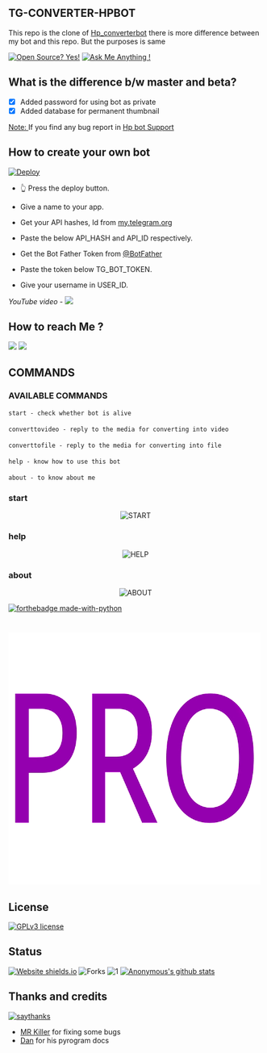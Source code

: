 ## TG-CONVERTER-HPBOT 
This repo is the clone of [Hp_converterbot](https://telegram.dog/Hp_converterbot) there is more difference between my bot and this repo. But the purposes is same


[![Open Source? Yes!](https://badgen.net/badge/Open%20Source%20%3F/Yes%21/blue?icon=github)](https://github.com/harshil8981/TG-CONVERT-HPBOT/tree/main)
[![Ask Me Anything !](https://img.shields.io/badge/Ask%20me-anything-1abc9c.svg)](https://telegram.dog/Hp_botupdate)

## What is the difference b/w master and beta?

- [X] Added password for using bot as private 
- [X] Added database for permanent thumbnail 

<u> Note: </u> If you find any bug report in [Hp bot Support](https://telegram.dog/Hp_botupdate)


## How to create your own bot
[![Deploy](https://www.herokucdn.com/deploy/button.svg)](https://heroku.com/deploy?template=https://github.com/harshil8981/TG-CONVERT-HPBOT/tree)
- 👆 Press the deploy button.

- Give a name to your app.

- Get your API hashes, Id from [my.telegram.org](https://my.telegram.org/)

- Paste the below API_HASH and API_ID respectively.

- Get the Bot Father Token from [@BotFather](https://telegram.dog/botfather)

- Paste the token below TG_BOT_TOKEN.

- Give your username in USER_ID.

<i>YouTube video</i> - <a href="https://youtu.be/zQamSjXBpJU"><img src="https://img.shields.io/badge/How%20To-Create-red.svg?logo=Youtube"></a>


## How to reach Me ?
<a href="https://telegram.dog/Hp_botupdate"><img src="https://img.shields.io/badge/Join-Telegram%20Channel-red.svg?logo=Telegram"></a>
<a href="https://telegram.dog/Hp_botupdate"><img src="https://img.shields.io/badge/Join-Telegram%20Group-blue.svg?logo=telegram"></a>

## COMMANDS
### AVAILABLE COMMANDS 
```
start - check whether bot is alive 

converttovideo - reply to the media for converting into video 

converttofile - reply to the media for converting into file 

help - know how to use this bot

about - to know about me
```
### start
<p align="center">
<img src="https://telegra.ph/file/3cb7e3725cd991373dd9b.jpg" alt="START">

### help
<p align="center">
<img src="https://telegra.ph/file/0ba25cedf094225ad7175.jpg" alt="HELP">

### about
<p align="center">
<img src="https://telegra.ph/file/f6ad0e22825afe65ddcd2.jpg" alt="ABOUT">

[![forthebadge made-with-python](http://ForTheBadge.com/images/badges/made-with-python.svg)](https://www.python.org/)
#
#
![](https://raw.githubusercontent.com/acervenky/animated-github-badges/master/assets/pro.gif)

## License
[![GPLv3 license](https://img.shields.io/badge/License-GPLv3-blue.svg)](https://github.com/harshil8981/TG-CONVERT-HPBOT/blob/main/LICENSE)

## Status
[![Website shields.io](https://img.shields.io/website-up-down-green-red/http/shields.io.svg)](https://github.com/harshil8981/TG-CONVERT-HPBOT/tree/main)
![Forks](https://img.shields.io/github/forks/harshil8981/TG-CONVERT-HPBOT)
![1](https://github-readme-stats.vercel.app/api/top-langs/?username=TG-CONVERT-HPBOT&theme=blue-green)
[![Anonymous's github stats](https://github-readme-stats.vercel.app/api?username=TG-CONVERT-HPBOT&theme=blue-green)](https://github.com/anuraghazra/github-readme-stats)


## Thanks and credits
[![saythanks](https://img.shields.io/badge/say-thanks-ff69b4.svg)](https://saythanks.io/to/kennethreitz)
- [MR Killer](https://telegram.dog/Mrkiller_1109) for fixing some bugs
- [Dan](https://telegram.dog/haskell) for his pyrogram docs

